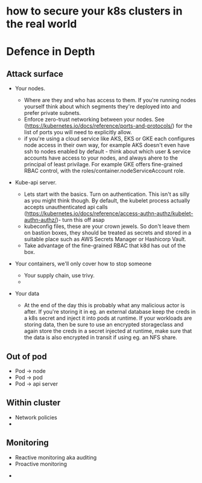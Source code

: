 # how to secure your k8s clusters in the real world

# Defence in Depth
## Attack surface
* Your nodes. 
    * Where are they and who has access to them. If you're running nodes yourself think about which segments they're deployed into and prefer private        subnets.
    * Enforce zero-trust networking between your nodes. See (https://kubernetes.io/docs/reference/ports-and-protocols/) for the list of ports you will need to explicitly allow.
    * if you're using a cloud service like AKS, EKS or GKE each configures node access in their own way, for example AKS doesn't even have ssh to nodes enabled by default - think about which user & service accounts have access to your nodes, and always ahere to the principal of least privilage. For example GKE offers fine-grained RBAC control, with the roles/container.nodeServiceAccount role.

* Kube-api server. 
    * Lets start with the basics. Turn on authentication. This isn't as silly as you might think though. By default, the kubelet process actually accepts unauthenticated api calls (https://kubernetes.io/docs/reference/access-authn-authz/kubelet-authn-authz/)- turn this off asap
    * kubeconfig files, these are your crown jewels. So don't leave them on bastion boxes, they should be treated as secrets and stored in a suitable place such as AWS Secrets Manager or Hashicorp Vault.
    * Take advantage of the fine-grained RBAC that k8d has out of the box.

* Your containers, we'll only cover how to stop someone 
    * Your supply chain, use trivy.
    * 

* Your data
    * At the end of the day this is probably what any malicious actor is after. If you're storing it in eg. an external database keep the creds in a k8s secret and inject it into pods at runtime. If your workloads are storing data, then be sure to use an encrypted storageclass and again store the creds in a secret injected at runtime, make sure that the data is also encrypted in transit if using eg. an NFS share.

## Out of pod
* Pod -> node
* Pod -> pod
* Pod -> api server
## Within cluster
* Network policies
* 

## Monitoring
* Reactive monitoring aka auditing
* Proactive monitoring
- 
